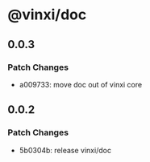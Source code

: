 # @vinxi/doc

## 0.0.3

### Patch Changes

- a009733: move doc out of vinxi core

## 0.0.2

### Patch Changes

- 5b0304b: release vinxi/doc
